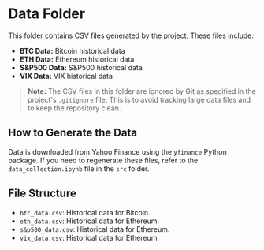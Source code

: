 # Data Folder

This folder contains CSV files generated by the project. These files include:

- **BTC Data:** Bitcoin historical data
- **ETH Data:** Ethereum historical data
- **S&P500 Data:** S&P500 historical data
- **VIX Data:** VIX historical data


> **Note:** The CSV files in this folder are ignored by Git as specified in the project's `.gitignore` file. This is to avoid tracking large data files and to keep the repository clean.

## How to Generate the Data

Data is downloaded from Yahoo Finance using the `yfinance` Python package.
If you need to regenerate these files, refer to the `data_collection.ipynb` file in the `src` folder.

## File Structure

- `btc_data.csv`: Historical data for Bitcoin.
- `eth_data.csv`: Historical data for Ethereum.
- `s&p500_data.csv`: Historical data for Ethereum.
- `vix_data.csv`: Historical data for Ethereum.
